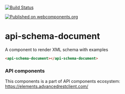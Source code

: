 [![Build Status](https://travis-ci.org/advanced-rest-client/api-url-data-model.svg?branch=stage)](https://travis-ci.org/advanced-rest-client/api-schema-document)

[![Published on webcomponents.org](https://img.shields.io/badge/webcomponents.org-published-blue.svg)](https://www.webcomponents.org/element/advanced-rest-client/api-schema-document)

# api-schema-document

A component to render XML schema with examples

<!---
```
<custom-element-demo>
  <template>
    <link rel="import" href="api-schema-document.html">
    <next-code-block></next-code-block>
  </template>
</custom-element-demo>
```
-->

```html
<api-schema-document></api-schema-document>
```

### API components

This components is a part of API components ecosystem: https://elements.advancedrestclient.com/
